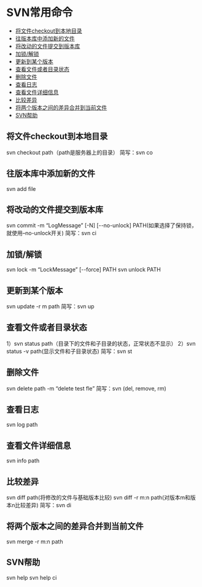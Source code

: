 # SVN常用命令

+ [将文件checkout到本地目录](#将文件checkout到本地目录)
+ [往版本库中添加新的文件](#往版本库中添加新的文件)
+ [将改动的文件提交到版本库](#将改动的文件提交到版本库)
+ [加锁/解锁](#加锁/解锁)
+ [更新到某个版本](#更新到某个版本)
+ [查看文件或者目录状态](#查看文件或者目录状态)
+ [删除文件](#删除文件)
+ [查看日志](#查看日志)
+ [查看文件详细信息](#查看文件详细信息)
+ [比较差异](#比较差异)
+ [将两个版本之间的差异合并到当前文件](#将两个版本之间的差异合并到当前文件)
+ [SVN帮助](#SVN帮助)

## 将文件checkout到本地目录
svn checkout path（path是服务器上的目录）
简写：svn co

## 往版本库中添加新的文件
svn add file

## 将改动的文件提交到版本库
svn commit -m “LogMessage” [-N] [--no-unlock] PATH(如果选择了保持锁，就使用–no-unlock开关)
简写：svn ci

## 加锁/解锁
svn lock -m “LockMessage” [--force] PATH
svn unlock PATH

## 更新到某个版本
svn update -r m path
简写：svn up

## 查看文件或者目录状态
1）svn status path（目录下的文件和子目录的状态，正常状态不显示）
2）svn status -v path(显示文件和子目录状态)
简写：svn st

## 删除文件
svn delete path -m “delete test fle”
简写：svn (del, remove, rm)

## 查看日志
svn log path

## 查看文件详细信息
svn info path

## 比较差异
svn diff path(将修改的文件与基础版本比较)
svn diff -r m:n path(对版本m和版本n比较差异)
简写：svn di

## 将两个版本之间的差异合并到当前文件
svn merge -r m:n path

## SVN帮助
svn help
svn help ci